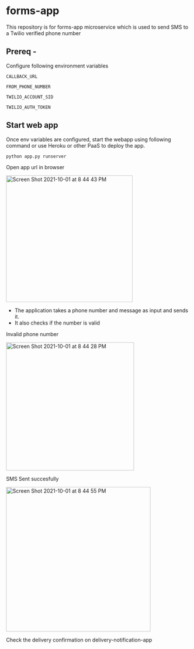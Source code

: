 # forms-app

This repository is for forms-app microservice which is used to send SMS to a Twilio verified phone number

## Prereq - 
Configure following environment variables

```
CALLBACK_URL

FROM_PHONE_NUMBER

TWILIO_ACCOUNT_SID

TWILIO_AUTH_TOKEN
```

## Start web app

Once env variables are configured, start the webapp using following command or use Heroku or other PaaS to deploy the app. 

`python app.py runserver`

Open app url in browser

<img width="346" alt="Screen Shot 2021-10-01 at 8 44 43 PM" src="https://user-images.githubusercontent.com/5012739/135607597-42020886-587d-439d-9da0-bb11ede2428c.png">



- The application takes a phone number and message as  input and sends it. 
- It also checks if the number is valid

Invalid phone number

<img width="350" alt="Screen Shot 2021-10-01 at 8 44 28 PM" src="https://user-images.githubusercontent.com/5012739/135607814-9123d255-2386-4434-82a4-30d9f8cf0e62.png">


SMS Sent succesfully 

<img width="395" alt="Screen Shot 2021-10-01 at 8 44 55 PM" src="https://user-images.githubusercontent.com/5012739/135607562-787c754d-bc68-4d2b-bd48-d6665246a49f.png">

Check the delivery confirmation on delivery-notification-app

